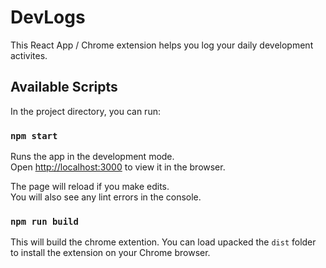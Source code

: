 # DevLogs

This React App / Chrome extension helps you log your daily development activites.

## Available Scripts

In the project directory, you can run:

### `npm start`

Runs the app in the development mode.\
Open [http://localhost:3000](http://localhost:3000) to view it in the browser.

The page will reload if you make edits.\
You will also see any lint errors in the console.

### `npm run build`

This will build the chrome extention. You can load upacked the `dist` folder to install the extension on your Chrome browser.

